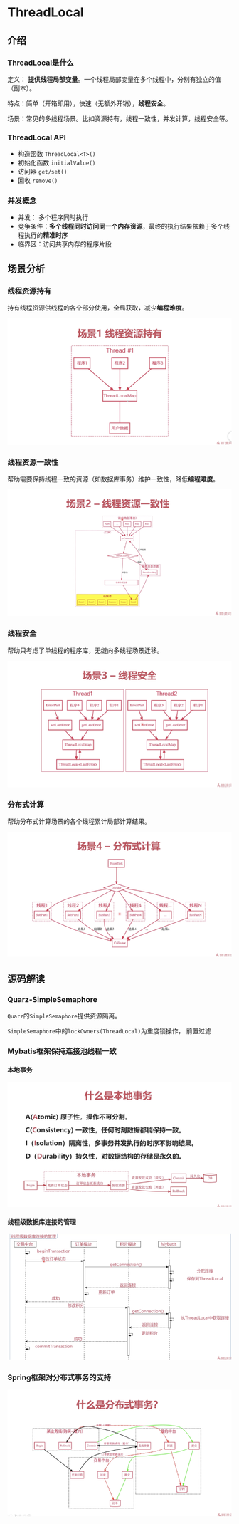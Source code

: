 # ThreadLocal

## 介绍

### ThreadLocal是什么

定义： **提供线程局部变量**。一个线程局部变量在多个线程中，分别有独立的值（副本）。

特点：简单（开箱即用），快速（无额外开销），**线程安全**。

场景：常见的多线程场景。比如资源持有，线程一致性，并发计算，线程安全等。

### ThreadLocal API

- 构造函数 `ThreadLocal<T>()`
- 初始化函数 `initialValue()`
- 访问器 `get/set()`
- 回收 `remove()`

### 并发概念

- 并发： 多个程序同时执行
- 竞争条件：**多个线程同时访问同一个内存资源**，最终的执行结果依赖于多个线程执行的**精准时序**
- 临界区：访问共享内存的程序片段

## 场景分析

### 线程资源持有

持有线程资源供线程的各个部分使用，全局获取，减少**编程难度**。

![ThreadLocal应用场景-资源持有](imgs/ThreadLocal应用场景-资源持有.png)

### 线程资源一致性

帮助需要保持线程一致的资源（如数据库事务）维护一致性，降低**编程难度**。

![ThreadLocal应用场景-线程资源一致性](imgs/ThreadLocal应用场景-线程资源一致性.png)

### 线程安全

帮助只考虑了单线程的程序库，无缝向多线程场景迁移。

![ThreadLocal应用场景-线程安全](imgs/ThreadLocal应用场景-线程安全.png)

### 分布式计算

帮助分布式计算场景的各个线程累计局部计算结果。

![ThreadLocal应用场景-分布式计算](imgs/ThreadLocal应用场景-分布式计算.png)

## 源码解读

### Quarz-SimpleSemaphore

`Quarz`的`SimpleSemaphore`提供资源隔离。

`SimpleSemaphore`中的`lockOwners(ThreadLocal)`为重度锁操作， 前置过滤

### Mybatis框架保持连接池线程一致

#### 本地事务

![本地事务](imgs/本地事务.png)

#### 线程级数据库连接的管理

![线程级数据库连接的管理](imgs/线程级数据库连接的管理.png)

### Spring框架对分布式事务的支持

![分布式事务](imgs/分布式事务.png)